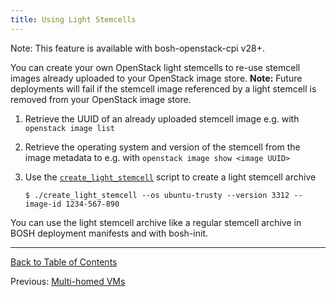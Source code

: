 ```yaml
---
title: Using Light Stemcells
---
```


<p class="note">Note: This feature is available with bosh-openstack-cpi v28+.</p>

You can create your own OpenStack light stemcells to re-use stemcell images already uploaded to your OpenStack image store. **Note:** Future deployments will fail if the stemcell image referenced by a light stemcell is removed from your OpenStack image store.

1. Retrieve the UUID of an already uploaded stemcell image e.g. with `openstack image list`
1. Retrieve the operating system and version of the stemcell from the image metadata to  e.g. with `openstack image show <image UUID>`
1. Use the [`create_light_stemcell`](https://github.com/cloudfoundry-incubator/bosh-openstack-cpi-release/blob/master/scripts/create_light_stemcell)  script to create a light stemcell archive

    ```
    $ ./create_light_stemcell --os ubuntu-trusty --version 3312 --image-id 1234-567-890
    ```

You can use the light stemcell archive like a regular stemcell archive in BOSH deployment manifests and with bosh-init.

---
[Back to Table of Contents](index.html#cpi-config)

Previous: [Multi-homed VMs](openstack-multiple-networks.html)
